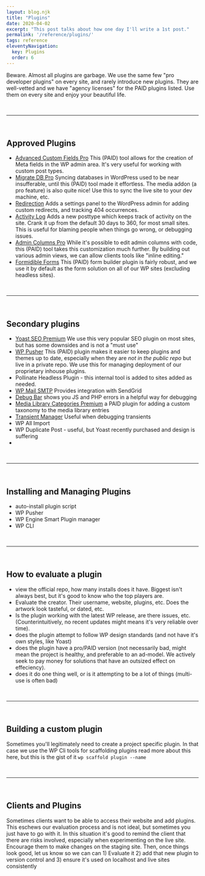 ```yaml
---
layout: blog.njk
title: "Plugins"
date: 2020-04-02
excerpt: "This post talks about how one day I'll write a 1st post."
permalink: '/reference/plugins/'
tags: reference
eleventyNavigation:
  key: Plugins
  order: 6
---
```


Beware. Almost all plugins are garbage. We use the same few "pro developer plugins" on every site, and rarely introduce new plugins.
They are well-vetted and we have "agency licenses" for the PAID plugins listed. Use them on every site and enjoy your beautiful life. 

<br /><hr /><br />

## Approved Plugins
- [Advanced Custom Fields Pro](http://advancedcustomfields.com/)
This (PAID) tool allows for the creation of Meta fields in the WP admin area. It's very useful for working with custom post types.
- [Migrate DB Pro](https://deliciousbrains.com/wp-migrate-db-pro/)
Syncing databases in WordPress used to be near insufferable, until this (PAID) tool made it effortless. The media addon (a pro feature) is also quite nice! Use this to sync the live site to your dev machine, etc.
- [Redirection](https://redirection.me/)
Adds a settings panel to the WordPress admin for adding custom redirects, and tracking 404 occurrences.
- [Activity Log](https://activitylog.io/)
Adds a new posttype which keeps track of activity on the site. Crank it up from the default 30 days to 360, for most small sites. This is useful for blaming people when things go wrong, or debugging issues.
- [Admin Columns Pro](https://www.admincolumns.com/)
While it's possible to edit admin columns with code, this (PAID) tool takes this customization much further. By building out various admin views, we can allow clients tools like "inline editing."
- [Formidible Forms](https://formidableforms.com/)
This (PAID) form builder plugin is fairly robust, and we use it by default as the form solution on all of our WP sites (excluding headless sites).

<br /><hr /><br />

## Secondary plugins
- [Yoast SEO Premium](https://yoast.com) We use this very popular SEO plugin on most sites, but has some downsides and is not a "must use"
- [WP Pusher](http://wppusher.com/)
This (PAID) plugin makes it easier to keep plugins and themes up to date, especially when they are *not in the public repo* but live in a private repo. We use this for managing deployment of our proprietary inhouse plugins.
- Pollinate Headless Plugin - this internal tool is added to sites added as needed.
- [WP Mail SMTP](https://wordpress.org/plugins/wp-mail-smtp/) Provides integration with SendGrid
- [Debug Bar](https://wordpress.org/plugins/debug-bar/) shows you JS and PHP errors in a helpful way for debugging
- [Media Library Categories Premium](https://wordpress.org/plugins/wp-media-library-categories/) a PAID plugin for adding a custom taxonomy to the media library entries
- [Transient Manager](http://pippinsplugins.com/transients-manager) Useful when debugging transients
- WP All Import
- WP Duplicate Post - useful, but Yoast recently purchased and design is suffering
- 
<br /><hr /><br />

## Installing and Managing Plugins
- auto-install plugin script
- WP Pusher
- WP Engine Smart Plugin manager
- WP CLI 

<br /><hr /><br />


## How to evaluate a plugin
- view the official repo, how many installs does it have. Biggest isn't always best, but it's good to know who the top players are.
- Evaluate the creator. Their username, website, plugins, etc. Does the artwork look tasteful, or dated, etc.
- Is the plugin working with the latest WP release, are there issues, etc. (Counterintuitively, no recent updates might means it's very reliable over time).
- does the plugin attempt to follow WP design standards (and not have it's own styles, like Yoast)
- does the plugin have a pro/PAID version (not necessarily bad, might mean the project is healthy, and preferable to an ad-model. We actively seek to pay money for solutions that have an outsized effect on effeciency).
- does it do one thing well, or is it attempting to be a lot of things (multi-use is often bad)

<br /><hr /><br />

## Building a custom plugin
Sometimes you'll legitimately need to create a project specific plugin. In that case we use the WP Cli tools for scaffolding plugins read more about this here, but this is the gist of it ```wp scaffold plugin --name```


<br /><hr /><br />


## Clients and Plugins
Sometimes clients want to be able to access their website and add plugins. This eschews our evaluation process and is not ideal, but sometimes you just have to go with it. In this situation it's good to remind the client that there are risks involved, especially when experimenting on the live site. Encourage them to make changes on the staging site. Then, once things look good, let us know so we can can 1) Evaluate it 2) add that new plugin to version control and 3) ensure it's used on localhost and live sites consistently



